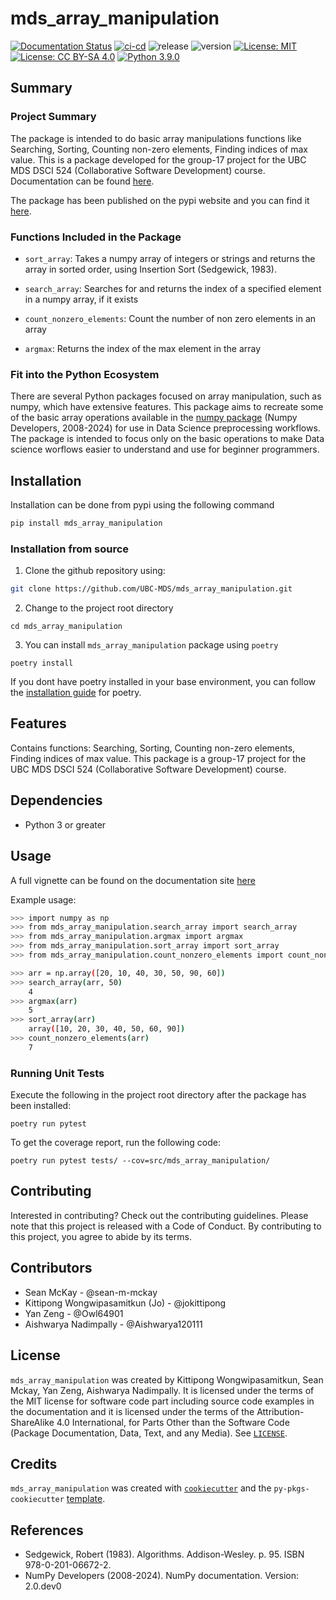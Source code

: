 # mds_array_manipulation

[![Documentation Status](https://readthedocs.org/projects/mds-array-manipulation/badge/?version=latest)](https://mds-array-manipulation.readthedocs.io/en/latest/?badge=latest) [![ci-cd](https://github.com/UBC-MDS/mds_array_manipulation/actions/workflows/ci-cd.yml/badge.svg)](https://github.com/UBC-MDS/mds_array_manipulation/actions/workflows/ci-cd.yml) ![release](https://img.shields.io/github/release-date/UBC-MDS/mds_array_manipulation) ![version](https://img.shields.io/github/v/release/UBC-MDS/mds_array_manipulation) [![License: MIT](https://img.shields.io/badge/License-MIT-yellow.svg)](https://opensource.org/licenses/MIT) [![License: CC BY-SA 4.0](https://img.shields.io/badge/License-CC_BY--SA_4.0-lightgrey.svg)](https://creativecommons.org/licenses/by-sa/4.0/) [![Python 3.9.0](https://img.shields.io/badge/python-3.9.0-blue.svg)](https://www.python.org/downloads/release/python-390/)


## Summary

### Project Summary

The package is intended to do basic array manipulations functions like Searching, Sorting, Counting non-zero elements, Finding indices of max value. 
This is a package developed for the group-17 project for the UBC MDS DSCI 524 (Collaborative Software Development) course. Documentation can be found [here](https://mds-array-manipulation.readthedocs.io/en/latest/?badge=latest).

The package has been published on the pypi website and you can find it [here](https://pypi.org/project/mds-array-manipulation/).

### Functions Included in the Package

- `sort_array`: Takes a numpy array of integers or strings and returns the array in sorted order, using Insertion Sort (Sedgewick, 1983).

- `search_array`: Searches for and returns the index of a specified element in a numpy array, if it exists

- `count_nonzero_elements`: Count the number of non zero elements in an array

- `argmax`: Returns the index of the max element in the array

### Fit into the Python Ecosystem

There are several Python packages focused on array manipulation, such as numpy, which have extensive features. This package aims to recreate some of the basic array operations available in the [numpy package](https://numpy.org/devdocs/index.html#numpy-documentation) (Numpy Developers, 2008-2024) for use in Data Science preprocessing workflows. The package is intended to focus only on the basic operations to make Data science worflows easier to understand and use for beginner programmers.
  
## Installation

Installation can be done from pypi using the following command

```bash
pip install mds_array_manipulation
```

### Installation from source

1. Clone the github repository using:
```bash
git clone https://github.com/UBC-MDS/mds_array_manipulation.git
```

2. Change to the project root directory
```
cd mds_array_manipulation
```

3. You can install `mds_array_manipulation` package using `poetry`
```
poetry install
```
If you dont have poetry installed in your base environment, you can follow the [installation guide](https://python-poetry.org/docs/#installation) for poetry.


## Features

Contains functions: Searching, Sorting, Counting non-zero elements, Finding indices of max value. This package is a group-17 project for the UBC MDS DSCI 524 (Collaborative Software Development) course.

## Dependencies

- Python 3 or greater

## Usage

A full vignette can be found on the documentation site [here](https://mds-array-manipulation.readthedocs.io/en/latest/example.html)

Example usage:
```bash
>>> import numpy as np
>>> from mds_array_manipulation.search_array import search_array
>>> from mds_array_manipulation.argmax import argmax
>>> from mds_array_manipulation.sort_array import sort_array
>>> from mds_array_manipulation.count_nonzero_elements import count_nonzero_elements

>>> arr = np.array([20, 10, 40, 30, 50, 90, 60])
>>> search_array(arr, 50)
    4
>>> argmax(arr)
    5
>>> sort_array(arr)
    array([10, 20, 30, 40, 50, 60, 90])
>>> count_nonzero_elements(arr)
    7
```

### Running Unit Tests

Execute the following in the project root directory after the package has been installed:

```
poetry run pytest
```

To get the coverage report, run the following code:

```
poetry run pytest tests/ --cov=src/mds_array_manipulation/
```

## Contributing

Interested in contributing? Check out the contributing guidelines. Please note that this project is released with a Code of Conduct. By contributing to this project, you agree to abide by its terms.

## Contributors

* Sean McKay - @sean-m-mckay
* Kittipong Wongwipasamitkun (Jo) - @jokittipong
* Yan Zeng - @Owl64901
* Aishwarya Nadimpally - @Aishwarya120111

## License

`mds_array_manipulation` was created by Kittipong Wongwipasamitkun, Sean Mckay, Yan Zeng, Aishwarya Nadimpally. It is licensed under the terms of the MIT license for software code part including source code examples in the documentation and it is licensed under the terms of the Attribution-ShareAlike 4.0 International, for Parts Other than the Software Code (Package Documentation, Data, Text, and any Media). See [`LICENSE`](https://github.com/UBC-MDS/mds_array_manipulation?tab=License-1-ov-file).

## Credits

`mds_array_manipulation` was created with [`cookiecutter`](https://cookiecutter.readthedocs.io/en/latest/) and the `py-pkgs-cookiecutter` [template](https://github.com/py-pkgs/py-pkgs-cookiecutter).

## References

- Sedgewick, Robert (1983). Algorithms. Addison-Wesley. p. 95. ISBN 978-0-201-06672-2.
- NumPy Developers (2008-2024). NumPy documentation. Version: 2.0.dev0 
